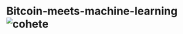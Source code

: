 # Bitcoin-meets-machine-learning![cohete](https://user-images.githubusercontent.com/105368099/182558519-58c94e4b-395d-4342-907e-cd82c3f52900.jpg)
